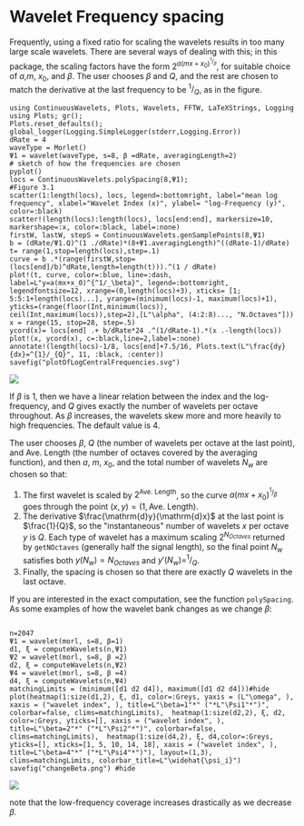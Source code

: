 # Wavelet Frequency spacing #
Frequently, using a fixed ratio for scaling the wavelets results in too many large scale wavelets.
There are several ways of dealing with this; in this package, the scaling factors have the form $2^{a(mx+x_0)^{^1/_\beta}}$, for suitable choice of $a$,$m$, $x_0$, and $\beta$.
The user chooses $\beta$ and $Q$, and the rest are chosen to match the derivative at the last frequency to be $^{1}/_{Q}$, as in the figure.

```@setup waves
using ContinuousWavelets, Plots, Wavelets, FFTW, LaTeXStrings, Logging
using Plots; gr();
Plots.reset_defaults();
global_logger(Logging.SimpleLogger(stderr,Logging.Error))
dRate = 4
waveType = Morlet()
Ψ1 = wavelet(waveType, s=8, β =dRate, averagingLength=2)
# sketch of how the frequencies are chosen
pyplot()
locs = ContinuousWavelets.polySpacing(8,Ψ1);
#Figure 3.1
scatter(1:length(locs), locs, legend=:bottomright, label="mean log frequency", xlabel="Wavelet Index (x)", ylabel= "log-Frequency (y)", color=:black)
scatter!(length(locs):length(locs), locs[end:end], markersize=10, markershape=:x, color=:black, label=:none)
firstW, lastW, stepS = ContinuousWavelets.genSamplePoints(8,Ψ1)
b = (dRate/Ψ1.Q)^(1 ./dRate)*(8+Ψ1.averagingLength)^((dRate-1)/dRate)
t= range(1,stop=length(locs),step=.1)
curve = b .*(range(firstW,stop=(locs[end]/b)^dRate,length=length(t))).^(1 / dRate)
plot!(t, curve, color=:blue, line=:dash, label=L"y=a(mx+x_0)^{^1/_\beta}", legend=:bottomright, legendfontsize=12, xrange=(0,length(locs)+3), xticks= [1; 5:5:1+length(locs)...], yrange=(minimum(locs)-1, maximum(locs)+1), yticks=(range(floor(Int,minimum(locs)), ceil(Int,maximum(locs)),step=2),[L"\alpha", (4:2:8)..., "N.Octaves"]))
x = range(15, stop=28, step=.5)
ycord(x)= locs[end] .+ b/dRate*24 .^(1/dRate-1).*(x .-length(locs))
plot!(x, ycord(x), c=:black,line=2,label=:none)
annotate!(length(locs)-1/8, locs[end]+7.5/16, Plots.text(L"\frac{dy}{dx}=^{1}/_{Q}", 11, :black, :center))
savefig("plotOfLogCentralFrequencies.svg")
```
![](plotOfLogCentralFrequencies.svg)

If $\beta$ is 1, then we have a linear relation between the index and the
log-frequency, and $Q$ gives exactly the number of wavelets per octave
throughout. As $\beta$ increases, the wavelets skew more and more heavily to
high frequencies. The default value is 4.

The user chooses $\beta$, $Q$ (the number of wavelets per octave at the last
point), and Ave. Length (the number of octaves covered by the averaging
function), and then $a$, $m$, $x_0$, and the total number of wavelets $N_w$ are
chosen so that:
1. The first wavelet is scaled by $2^{\textrm{Ave. Length}}$, so the curve
    $a(mx+x_0)^{^1/_\beta}$ goes through the point 
    $(x,y)=(1,\textrm{Ave. Length})$.
2. The derivative $\frac{\mathrm{d}y}{\mathrm{d}x}$ at the last point is
    $\frac{1}{Q}$, so the "instantaneous" number of wavelets $x$ per octave $y$
    is $Q$. Each type of wavelet has a maximum scaling $2^{N_{Octaves}}$
    returned by `getNOctaves` (generally half the signal length), so the final
    point $N_w$ satisfies both $y(N_w) = N_{Octaves}$ and
    $y'(N_w)=^1/_Q$.
3. Finally, the spacing is chosen so that there are exactly $Q$ wavelets in the
   last octave.

If you are interested in the exact computation, see the function `polySpacing`.
As some examples of how the wavelet bank changes as we change $\beta$:
```@example waves

n=2047
Ψ1 = wavelet(morl, s=8, β=1)
d1, ξ = computeWavelets(n,Ψ1)
Ψ2 = wavelet(morl, s=8, β =2)
d2, ξ = computeWavelets(n,Ψ2)
Ψ4 = wavelet(morl, s=8, β =4)
d4, ξ = computeWavelets(n,Ψ4)
matchingLimits = (minimum([d1 d2 d4]), maximum([d1 d2 d4]))#hide
plot(heatmap(1:size(d1,2), ξ, d1, color=:Greys, yaxis = (L"\omega", ), xaxis = ("wavelet index", ), title=L"\beta=1"*" ("*L"\Psi1"*")", colorbar=false, clims=matchingLimits),  heatmap(1:size(d2,2), ξ, d2, color=:Greys, yticks=[], xaxis = ("wavelet index", ), title=L"\beta=2"*" ("*L"\Psi2"*")", colorbar=false, clims=matchingLimits),  heatmap(1:size(d4,2), ξ, d4,color=:Greys, yticks=[], xticks=[1, 5, 10, 14, 18], xaxis = ("wavelet index", ), title=L"\beta=4"*" ("*L"\Psi4"*")"), layout=(1,3), clims=matchingLimits, colorbar_title=L"\widehat{\psi_i}")
savefig("changeBeta.png") #hide
```
![](changeBeta.png)

note that the low-frequency coverage increases drastically as we decrease
$\beta$.
